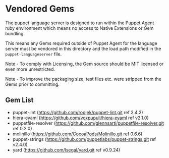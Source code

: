 # Vendored Gems

The puppet language server is designed to run within the Puppet Agent ruby environment which means no access to Native Extensions or Gem bundling.

This means any Gems required outside of Puppet Agent for the language server must be vendored in this directory and the load path modified in the `puppet-languageserver` file.

Note - To comply with Licensing, the Gem source should be MIT licensed or even more unrestricted.

Note - To improve the packaging size, test files etc. were stripped from the Gems prior to committing.

Gem List
--------

* puppet-lint (https://github.com/rodjek/puppet-lint.git ref 2.4.2)
* hiera-eyaml (https://github.com/voxpupuli/hiera-eyaml ref v2.1.0)
* puppetfile-resolver (https://github.com/glennsarti/puppetfile-resolver.git ref 0.2.0)
* molinillo (https://github.com/CocoaPods/Molinillo.git ref 0.6.6)
* puppet-strings (https://github.com/puppetlabs/puppet-strings.git ref v2.4.0)
* yard (https://github.com/lsegal/yard.git ref v0.9.24)

